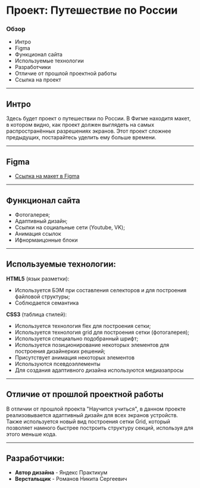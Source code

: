 # Проект: Путешествие по России

### Обзор
* Интро
* Figma
* Функционал сайта
* Используемые технологии
* Разработчики
* Отличие от прошлой проектной работы
* Ссылка на проект

***

## Интро

Здесь будет проект о путешествии по России.
В Фигме находитя макет, в котором видно, как проект должен выглядеть на самых распространённых разрешениях экранов.
Этот проект сложнее предыдущих, постарайтесь уделить ему больше времени.


***


## Figma

* [Ссылка на макет в Figma](https://www.figma.com/file/5S2WSbEFL6awjVWJ0NWL8Q/Sprint-3_-Russia-_-desktop-mobile?node-id=28503%3A0)


***

## Функционал сайта

- Фотогалерея;
- Адаптивный дизайн;
- Ссылки на социальные сети (Youtube, VK);
- Анимация ссылок
- Ифнормаицонные блоки


***

## Используемые технологии:

**HTML5** (язык разметки):

- Используется БЭМ при составления селекторов и для построения файловой структуры;
- Соблюдается семантика


**CSS3** (таблица стилей):
- Используется технология flex для построения сетки;
- Используется технология grid для построения сетки (фотогалерея);
- Используется специально подобранный шрифт;
- Используется позиционирование некоторых элементов для построения дизайнерких решений;
- Присутствует анимация некоторых элементов
- Используются псевдоэллементы
- Для создания адаптивного дизайна используются медиазапросы

***
## Отличие от прошлой проектной работы
В отличии от прошлой проекта "Научится учиться", в данном проекте реализовывается адаптивный дизайн для всех экранов устройств. Также используется новый вид построения сетки Grid, который позволяет намного быстрее построить структуру секций, используя для этого меньше кода.

***

## Разработчики:

- **Автор дизайна** - Яндекс Практикум
- **Верстальщик** - Романов Никита Сергеевич
